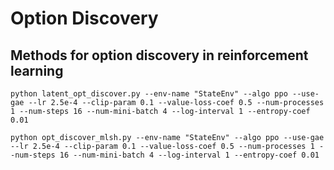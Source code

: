 # Option Discovery

## Methods for option discovery in reinforcement learning

```   
python latent_opt_discover.py --env-name "StateEnv" --algo ppo --use-gae --lr 2.5e-4 --clip-param 0.1 --value-loss-coef 0.5 --num-processes 1 --num-steps 16 --num-mini-batch 4 --log-interval 1 --entropy-coef 0.01
```   

```   
python opt_discover_mlsh.py --env-name "StateEnv" --algo ppo --use-gae --lr 2.5e-4 --clip-param 0.1 --value-loss-coef 0.5 --num-processes 1 --num-steps 16 --num-mini-batch 4 --log-interval 1 --entropy-coef 0.01
```   
